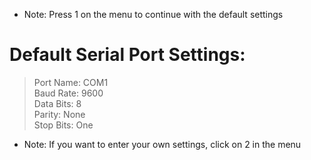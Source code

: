 * Note: Press 1 on the menu to continue with the default settings
# Default Serial Port Settings:
> Port Name: COM1 <br />
> Baud Rate: 9600 <br />
> Data Bits: 8 <br />
> Parity: None <br />
> Stop Bits: One <br />

* Note: If you want to enter your own settings, click on 2 in the menu
